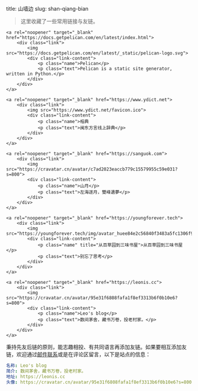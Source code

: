title: 山墙边
slug: shan-qiang-bian

> 这里收藏了一些常用链接与友链。

<div class="links">

    <a rel="noopener" target="_blank" href="https://docs.getpelican.com/en/latest/index.html">
        <div class="link">
            <img src="https://docs.getpelican.com/en/latest/_static/pelican-logo.svg">
            <div class="link-content">
                <p class="name">Pelican</p>
                <p class="text">Pelican is a static site generator, written in Python.</p>
            </div>
        </div>
    </a>

    <a rel="noopener" target="_blank" href="https://www.ydict.net">
        <div class="link">
            <img src="https://www.ydict.net/favicon.ico">
            <div class="link-content">
                <p class="name">榕典
                <p class="text">闽东方言线上辞典</p>
            </div>
        </div>
    </a>

    <a rel="noopener" target="_blank" href="https://sanguok.com">
        <div class="link">
            <img src="https://cravatar.cn/avatar/c7ad2023eaccb779c15579955c59e031?s=800">
            <div class="link-content">
                <p class="name">山月</p>
                <p class="text">左海逐月，雙峰遺夢</p>
            </div>
        </div>
    </a>

    <a rel="noopener" target="_blank" href="https://youngforever.tech">
        <div class="link">
            <img src="https://youngforever.tech/img/avatar_huee84e2c56840f3483a5fc1306f905ef2_56463_288x288_fill_box_center_3.png">
            <div class="link-content">
                <p class="name" title="从百草园到三味书屋">从百草园到三味书屋</p>
                <p class="text">别忘了思考</p>
            </div>
        </div>
    </a>

    <a rel="noopener" target="_blank" href="https://leonis.cc">
        <div class="link">
            <img src="https://cravatar.cn/avatar/95e31f6808fafa1f8ef3313b6f0b10e6?s=800">
            <div class="link-content">
                <p class="name">Leo's blog</p>
                <p class="text">数间茅舍，藏书万卷，投老村家。</p>
            </div>
        </div>
    </a>
</div>

秉持先友后链的原则，能志趣相投、有共同语言再添加友链。如果要相互添加友链，欢迎通过[邮件联系](https://leonis/about.html)或是在评论区留言，以下是站点的信息：

```yaml
名称: Leo's blog
简介: 数间茅舍，藏书万卷，投老村家。
地址: https://leonis.cc
头像: https://cravatar.cn/avatar/95e31f6808fafa1f8ef3313b6f0b10e6?s=800
```